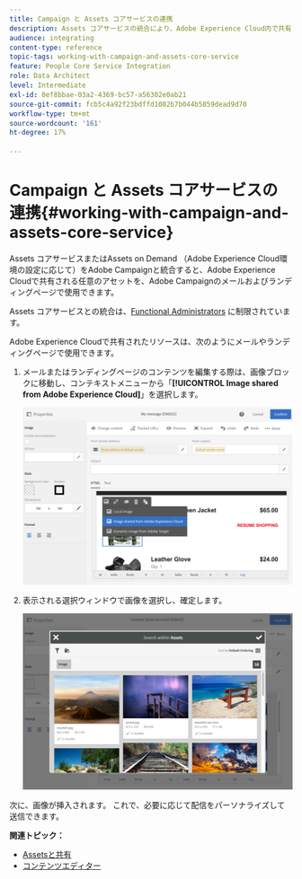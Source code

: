 ```yaml
---
title: Campaign と Assets コアサービスの連携
description: Assets コアサービスの統合により、Adobe Experience Cloud内で共有されたリソースをAdobe Campaignのメッセージやランディングページで使用できます。
audience: integrating
content-type: reference
topic-tags: working-with-campaign-and-assets-core-service
feature: People Core Service Integration
role: Data Architect
level: Intermediate
exl-id: 0ef8bbae-03a2-4369-bc57-a56302e0ab21
source-git-commit: fcb5c4a92f23bdffd1082b7b044b5859dead9d70
workflow-type: tm+mt
source-wordcount: '161'
ht-degree: 17%

---
```


# Campaign と Assets コアサービスの連携{#working-with-campaign-and-assets-core-service}

Assets コアサービスまたはAssets on Demand （Adobe Experience Cloud環境の設定に応じて）をAdobe Campaignと統合すると、Adobe Experience Cloudで共有される任意のアセットを、Adobe Campaignのメールおよびランディングページで使用できます。

Assets コアサービスとの統合は、[Functional Administrators](../../administration/using/users-management.md#functional-administrators) に制限されています。

Adobe Experience Cloudで共有されたリソースは、次のようにメールやランディングページで使用できます。

1. メールまたはランディングページのコンテンツを編集する際は、画像ブロックに移動し、コンテキストメニューから「**[!UICONTROL Image shared from Adobe Experience Cloud]**」を選択します。

   ![](assets/dam_insert_image_dce.png)

1. 表示される選択ウィンドウで画像を選択し、確定します。

   ![](assets/dam_shared_image_selection.png)

次に、画像が挿入されます。 これで、必要に応じて配信をパーソナライズして送信できます。

**関連トピック：**

* [Assetsと共有 ](https://experienceleague.adobe.com/docs/core-services/interface/assets/experience-cloud-assets.html?lang=ja)
* [コンテンツエディター](../../designing/using/personalization.md#example-email-personalization)
